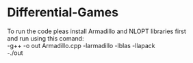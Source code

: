 # Differential-Games
 
To run the code pleas install Armadillo and NLOPT libraries first<br>
and run using this comand:<br>-<tb>g++ -o out Armadillo.cpp -larmadillo -lblas -llapack<br>-<tb>./out
